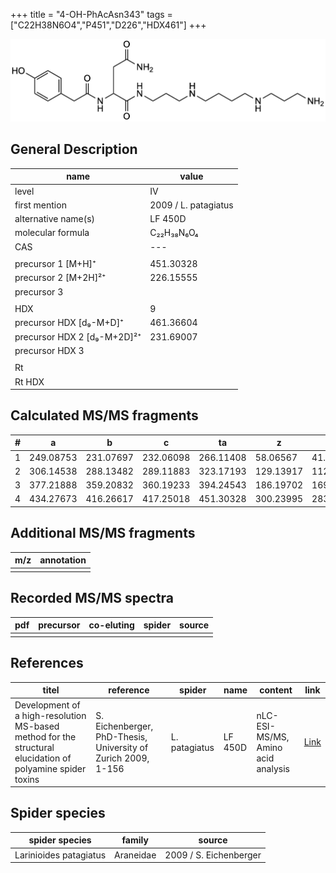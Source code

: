 +++
title = "4-OH-PhAcAsn343"
tags = ["C22H38N6O4","P451","D226","HDX461"]
+++

![](/img/4-OH-PhAcAsn343.png)

## General Description

| name                        | value                |
|-----------------------------|----------------------|
| level                       | IV                   |
| first mention               | 2009 / L. patagiatus |
| alternative name(s)         | LF 450D              |
| molecular formula           | C₂₂H₃₈N₆O₄           |
| CAS                         | ---                  |
|                             |                      |
| precursor 1 [M+H]⁺          | 451.30328            |
| precursor 2 [M+2H]²⁺        | 226.15555            |
| precursor 3                 |                      |
|                             |                      |
| HDX                         | 9                    |
| precursor HDX   [d₉-M+D]⁺   | 461.36604            |
| precursor HDX 2 [d₉-M+2D]²⁺ | 231.69007            |
| precursor HDX 3             |                      |
|                             |                      |
| Rt                          |                      |
| Rt HDX                      |                      |

## Calculated MS/MS fragments

| # | a         | b         | c         | ta        | z         | y         | tz        |
|---|-----------|-----------|-----------|-----------|-----------|-----------|-----------|
| 1 | 249.08753 | 231.07697 | 232.06098 | 266.11408 | 58.06567  | 41.03912  | 75.09222  |
| 2 | 306.14538 | 288.13482 | 289.11883 | 323.17193 | 129.13917 | 112.11262 | 146.16572 |
| 3 | 377.21888 | 359.20832 | 360.19233 | 394.24543 | 186.19702 | 169.17047 | 203.22357 |
| 4 | 434.27673 | 416.26617 | 417.25018 | 451.30328 | 300.23995 | 283.21340 | 317.26650 |

## Additional MS/MS fragments

| m/z       | annotation |
|-----------|------------|
|           |            |

## Recorded MS/MS spectra

| pdf | precursor | co-eluting | spider    | source                              |
|-----|-----------|------------|-----------|-------------------------------------|
|     |           |            |           |                                     |

## References

| titel                                                                                                      | reference                                                     | spider        | name    | content       | link                                                               |
|------------------------------------------------------------------------------------------------------------|---------------------------------------------------------------|---------------|---------|---------------|--------------------------------------------------------------------|
| Development of a high-resolution MS-based method for the structural elucidation of polyamine spider toxins | S. Eichenberger, PhD-Thesis, University of Zurich 2009, 1-156 | L. patagiatus | LF 450D | nLC-ESI-MS/MS, Amino acid analysis | [Link](https://www.zora.uzh.ch/id/eprint/12787/1/Eichenberger.pdf) |

## Spider species

| spider species         | family    | source                 |
|------------------------|-----------|------------------------|
| Larinioides patagiatus | Araneidae | 2009 / S. Eichenberger |